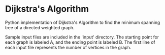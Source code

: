 Dijkstra's Algorithm
=========================

Python implementation of Dijkstra's Algorithm to find the minimum spanning tree of a directed weighted graph.

Sample input files are included in the 'input' directory. The starting point for each graph is labeled A, and the ending point is labeled B. The first line of each input file represents the number of vertices in the graph.
